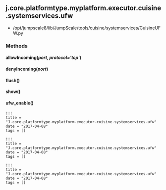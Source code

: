 <!-- toc -->
## j.core.platformtype.myplatform.executor.cuisine.systemservices.ufw

- /opt/jumpscale8/lib/JumpScale/tools/cuisine/systemservices/CuisineUFW.py

### Methods

#### allowIncoming(*port, protocol='tcp'*) 

#### denyIncoming(*port*) 

#### flush() 

#### show() 

#### ufw_enable() 


```
!!!
title = "J.core.platformtype.myplatform.executor.cuisine.systemservices.ufw"
date = "2017-04-08"
tags = []
```

```
!!!
title = "J.core.platformtype.myplatform.executor.cuisine.systemservices.ufw"
date = "2017-04-08"
tags = []
```

```
!!!
title = "J.core.platformtype.myplatform.executor.cuisine.systemservices.ufw"
date = "2017-04-08"
tags = []
```
